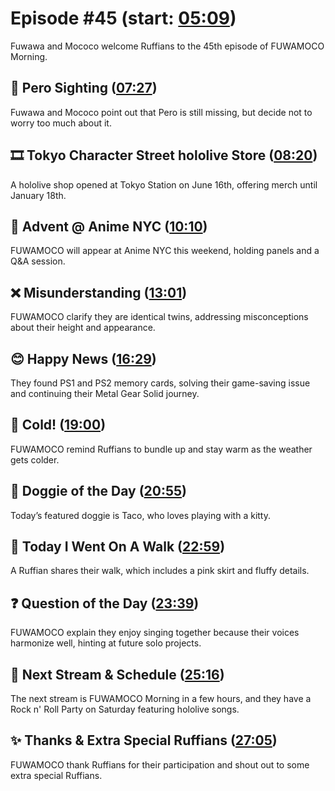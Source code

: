 # Episode #45 (start: [05:09](https://youtu.be/O8HEew0UC7A?t=05m09s))

Fuwawa and Mococo welcome Ruffians to the 45th episode of FUWAMOCO Morning.

## 👀 Pero Sighting ([07:27](https://youtu.be/O8HEew0UC7A?t=07m27s))

Fuwawa and Mococo point out that Pero is still missing, but decide not to worry too much about it.

## 🎞️ Tokyo Character Street hololive Store ([08:20](https://youtu.be/O8HEew0UC7A?t=08m20s))

A hololive shop opened at Tokyo Station on June 16th, offering merch until January 18th.

## 🗽 Advent @ Anime NYC ([10:10](https://youtu.be/O8HEew0UC7A?t=10m10s))

FUWAMOCO will appear at Anime NYC this weekend, holding panels and a Q&A session.

## ❌ Misunderstanding ([13:01](https://youtu.be/O8HEew0UC7A?t=13m01s))

FUWAMOCO clarify they are identical twins, addressing misconceptions about their height and appearance.

## 😊 Happy News ([16:29](https://youtu.be/O8HEew0UC7A?t=16m29s))

They found PS1 and PS2 memory cards, solving their game-saving issue and continuing their Metal Gear Solid journey.

## 🥶 Cold! ([19:00](https://youtu.be/O8HEew0UC7A?t=19m00s))

FUWAMOCO remind Ruffians to bundle up and stay warm as the weather gets colder.

## 🐶 Doggie of the Day ([20:55](https://youtu.be/O8HEew0UC7A?t=20m55s))

Today’s featured doggie is Taco, who loves playing with a kitty.

## 🚶 Today I Went On A Walk ([22:59](https://youtu.be/O8HEew0UC7A?t=22m59s))

A Ruffian shares their walk, which includes a pink skirt and fluffy details.

## ❓ Question of the Day ([23:39](https://youtu.be/O8HEew0UC7A?t=23m39s))

FUWAMOCO explain they enjoy singing together because their voices harmonize well, hinting at future solo projects.

## 📅 Next Stream & Schedule ([25:16](https://youtu.be/O8HEew0UC7A?t=25m16s))

The next stream is FUWAMOCO Morning in a few hours, and they have a Rock n' Roll Party on Saturday featuring hololive songs.

## ✨ Thanks & Extra Special Ruffians ([27:05](https://youtu.be/O8HEew0UC7A?t=27m05s))

FUWAMOCO thank Ruffians for their participation and shout out to some extra special Ruffians.
